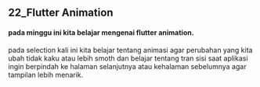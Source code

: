## 22_Flutter Animation
#### pada minggu ini kita belajar mengenai flutter animation.
pada selection kali ini kita belajar tentang animasi agar perubahan yang kita ubah tidak kaku atau lebih smoth dan belajar tentang tran sisi saat aplikasi ingin berpindah 
ke halaman selanjutnya atau kehalaman sebelumnya agar tampilan lebih menarik.
